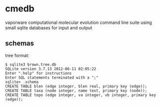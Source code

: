 cmedb
=====

vaporware computational molecular evolution command line suite
using small sqlite databases for input and output


schemas
-------

tree format:

    $ sqlite3 brown.tree.db 
    SQLite version 3.7.13 2012-06-11 02:05:22
    Enter ".help" for instructions
    Enter SQL statements terminated with a ";"
    sqlite> .schema
    CREATE TABLE blen (edge integer, blen real, primary key (edge));
    CREATE TABLE taxa (node integer, name text, primary key (node));
    CREATE TABLE topo (edge integer, va integer, vb integer, primary key (edge));


